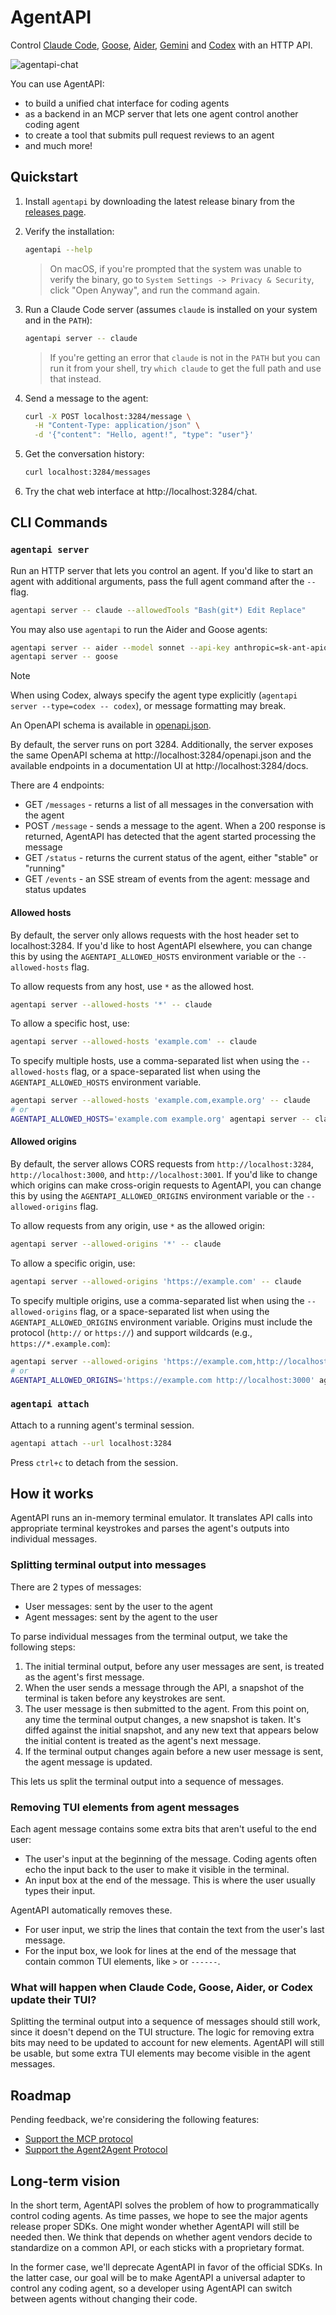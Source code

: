 # AgentAPI

Control [Claude Code](https://github.com/anthropics/claude-code), [Goose](https://github.com/block/goose), [Aider](https://github.com/Aider-AI/aider), [Gemini](https://github.com/google-gemini/gemini-cli) and [Codex](https://github.com/openai/codex) with an HTTP API.

![agentapi-chat](https://github.com/user-attachments/assets/57032c9f-4146-4b66-b219-09e38ab7690d)

You can use AgentAPI:

- to build a unified chat interface for coding agents
- as a backend in an MCP server that lets one agent control another coding agent
- to create a tool that submits pull request reviews to an agent
- and much more!

## Quickstart

1. Install `agentapi` by downloading the latest release binary from the [releases page](https://github.com/coder/agentapi/releases).

1. Verify the installation:

   ```bash
   agentapi --help
   ```

   > On macOS, if you're prompted that the system was unable to verify the binary, go to `System Settings -> Privacy & Security`, click "Open Anyway", and run the command again.

1. Run a Claude Code server (assumes `claude` is installed on your system and in the `PATH`):

   ```bash
   agentapi server -- claude
   ```

   > If you're getting an error that `claude` is not in the `PATH` but you can run it from your shell, try `which claude` to get the full path and use that instead.

1. Send a message to the agent:

   ```bash
   curl -X POST localhost:3284/message \
     -H "Content-Type: application/json" \
     -d '{"content": "Hello, agent!", "type": "user"}'
   ```

1. Get the conversation history:

   ```bash
   curl localhost:3284/messages
   ```

1. Try the chat web interface at http://localhost:3284/chat.

## CLI Commands

### `agentapi server`

Run an HTTP server that lets you control an agent. If you'd like to start an agent with additional arguments, pass the full agent command after the `--` flag.

```bash
agentapi server -- claude --allowedTools "Bash(git*) Edit Replace"
```

You may also use `agentapi` to run the Aider and Goose agents:

```bash
agentapi server -- aider --model sonnet --api-key anthropic=sk-ant-apio3-XXX
agentapi server -- goose
```

> [!NOTE]
> When using Codex, always specify the agent type explicitly (`agentapi server --type=codex -- codex`), or message formatting may break.

An OpenAPI schema is available in [openapi.json](openapi.json).

By default, the server runs on port 3284. Additionally, the server exposes the same OpenAPI schema at http://localhost:3284/openapi.json and the available endpoints in a documentation UI at http://localhost:3284/docs.

There are 4 endpoints:

- GET `/messages` - returns a list of all messages in the conversation with the agent
- POST `/message` - sends a message to the agent. When a 200 response is returned, AgentAPI has detected that the agent started processing the message
- GET `/status` - returns the current status of the agent, either "stable" or "running"
- GET `/events` - an SSE stream of events from the agent: message and status updates

#### Allowed hosts

By default, the server only allows requests with the host header set to localhost:3284. If you'd like to host AgentAPI elsewhere, you can change this by using the `AGENTAPI_ALLOWED_HOSTS` environment variable or the `--allowed-hosts` flag.

To allow requests from any host, use `*` as the allowed host.

```bash
agentapi server --allowed-hosts '*' -- claude
```

To allow a specific host, use:

```bash
agentapi server --allowed-hosts 'example.com' -- claude
```

To specify multiple hosts, use a comma-separated list when using the `--allowed-hosts` flag, or a space-separated list when using the `AGENTAPI_ALLOWED_HOSTS` environment variable.

```bash
agentapi server --allowed-hosts 'example.com,example.org' -- claude
# or
AGENTAPI_ALLOWED_HOSTS='example.com example.org' agentapi server -- claude
```

#### Allowed origins

By default, the server allows CORS requests from `http://localhost:3284`, `http://localhost:3000`, and `http://localhost:3001`. If you'd like to change which origins can make cross-origin requests to AgentAPI, you can change this by using the `AGENTAPI_ALLOWED_ORIGINS` environment variable or the `--allowed-origins` flag.

To allow requests from any origin, use `*` as the allowed origin:

```bash
agentapi server --allowed-origins '*' -- claude
```

To allow a specific origin, use:

```bash
agentapi server --allowed-origins 'https://example.com' -- claude
```

To specify multiple origins, use a comma-separated list when using the `--allowed-origins` flag, or a space-separated list when using the `AGENTAPI_ALLOWED_ORIGINS` environment variable. Origins must include the protocol (`http://` or `https://`) and support wildcards (e.g., `https://*.example.com`):

```bash
agentapi server --allowed-origins 'https://example.com,http://localhost:3000' -- claude
# or
AGENTAPI_ALLOWED_ORIGINS='https://example.com http://localhost:3000' agentapi server -- claude
```

### `agentapi attach`

Attach to a running agent's terminal session.

```bash
agentapi attach --url localhost:3284
```

Press `ctrl+c` to detach from the session.

## How it works

AgentAPI runs an in-memory terminal emulator. It translates API calls into appropriate terminal keystrokes and parses the agent's outputs into individual messages.

### Splitting terminal output into messages

There are 2 types of messages:

- User messages: sent by the user to the agent
- Agent messages: sent by the agent to the user

To parse individual messages from the terminal output, we take the following steps:

1. The initial terminal output, before any user messages are sent, is treated as the agent's first message.
2. When the user sends a message through the API, a snapshot of the terminal is taken before any keystrokes are sent.
3. The user message is then submitted to the agent. From this point on, any time the terminal output changes, a new snapshot is taken. It's diffed against the initial snapshot, and any new text that appears below the initial content is treated as the agent's next message.
4. If the terminal output changes again before a new user message is sent, the agent message is updated.

This lets us split the terminal output into a sequence of messages.

### Removing TUI elements from agent messages

Each agent message contains some extra bits that aren't useful to the end user:

- The user's input at the beginning of the message. Coding agents often echo the input back to the user to make it visible in the terminal.
- An input box at the end of the message. This is where the user usually types their input.

AgentAPI automatically removes these.

- For user input, we strip the lines that contain the text from the user's last message.
- For the input box, we look for lines at the end of the message that contain common TUI elements, like `>` or `------`.

### What will happen when Claude Code, Goose, Aider, or Codex update their TUI?

Splitting the terminal output into a sequence of messages should still work, since it doesn't depend on the TUI structure. The logic for removing extra bits may need to be updated to account for new elements. AgentAPI will still be usable, but some extra TUI elements may become visible in the agent messages.

## Roadmap

Pending feedback, we're considering the following features:

- [Support the MCP protocol](https://github.com/coder/agentapi/issues/1)
- [Support the Agent2Agent Protocol](https://github.com/coder/agentapi/issues/2)

## Long-term vision

In the short term, AgentAPI solves the problem of how to programmatically control coding agents. As time passes, we hope to see the major agents release proper SDKs. One might wonder whether AgentAPI will still be needed then. We think that depends on whether agent vendors decide to standardize on a common API, or each sticks with a proprietary format.

In the former case, we'll deprecate AgentAPI in favor of the official SDKs. In the latter case, our goal will be to make AgentAPI a universal adapter to control any coding agent, so a developer using AgentAPI can switch between agents without changing their code.
